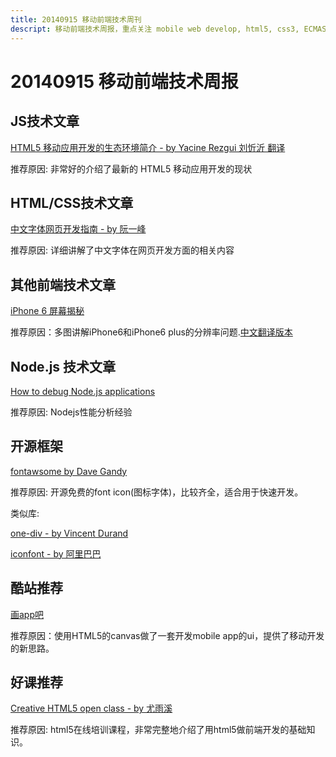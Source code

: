 ```yaml
---
title: 20140915 移动前端技术周刊
descript: 移动前端技术周报，重点关注 mobile web develop, html5, css3, ECMAScript 6, node.js 等前沿技术。
---
```


# 20140915 移动前端技术周报

## JS技术文章

[HTML5 移动应用开发的生态环境简介 - by Yacine Rezgui 刘忻沂 翻译 ](http://www.oschina.net/news/54281/html5-mobile-app-ecological)

推荐原因: 非常好的介绍了最新的 HTML5 移动应用开发的现状

## HTML/CSS技术文章

[中文字体网页开发指南 - by 阮一峰](http://www.ruanyifeng.com/blog/2014/07/chinese_fonts.html)

推荐原因: 详细讲解了中文字体在网页开发方面的相关内容

## 其他前端技术文章

[iPhone 6 屏幕揭秘](http://www.paintcodeapp.com/news/iphone-6-screens-demystified)

推荐原因：多图讲解iPhone6和iPhone6 plus的分辨率问题.[中文翻译版本](http://wileam.com/iphone-6-screen-cn/)

## Node.js 技术文章

[How to debug Node.js applications](http://stackoverflow.com/questions/1911015/how-to-debug-node-js-applications/16512303#16512303)

推荐原因: Nodejs性能分析经验

## 开源框架

[fontawsome by Dave Gandy](http://fontawesome.io/)

推荐原因: 开源免费的font icon(图标字体)，比较齐全，适合用于快速开发。

类似库:

[one-div - by Vincent Durand](http://one-div.com/)

[iconfont - by 阿里巴巴](http://iconfont.cn/)

## 酷站推荐

[画app吧](http://www.drawapp8.com/)

推荐原因：使用HTML5的canvas做了一套开发mobile app的ui，提供了移动开发的新思路。

## 好课推荐

[Creative HTML5 open class - by 尤雨溪](https://github.com/yyx990803/creative-html5)

推荐原因: html5在线培训课程，非常完整地介绍了用html5做前端开发的基础知识。
